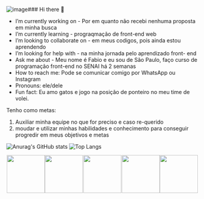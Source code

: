 ![image](https://github.com/Fabio42-sys/Fabio42-sys/assets/142447343/67db6bc6-1beb-47ee-b50c-a2f8fe4457d6)### Hi there 👋

-  I’m currently working on - Por em quanto não recebi nenhuma proposta em minha busca
-  I’m currently learning - prograqmação de front-end web
-  I’m looking to collaborate on - em meus codigos, pois ainda estou aprendendo
-  I’m looking for help with - na minha jornada pelo aprendizado front- end
-  Ask me about - Meu nome é Fabio e eu sou de São Paulo, faço curso de programação front-end no SENAI há 2 semanas 
-  How to reach me: Pode se comunicar comigo por WhatsApp ou Instagram 
-  Pronouns: ele/dele
-  Fun fact: Eu amo gatos e jogo na posição de ponteiro no meu time de volei.

Tenho como metas:

1. Auxiliar minha equipe no que for preciso e caso re-querido
2. moudar e utilizar minhas habilidades e conhecimento para conseguir progredir em meus objetivos e metas

![Anurag's GitHub stats](https://github-readme-stats.vercel.app/api?username=Fabio42-sys&show_icons=true&theme=radical) ![Top Langs](https://github-readme-stats.vercel.app/api/top-langs/?username=anuraghazra&layout=compact)

<div class="icons">
 <img height="100" color="#fff" src="https://cdn.jsdelivr.net/gh/devicons/devicon/icons/github/github-original.svg" /> <img height="100" color="#fff"
 src="https://cdn.jsdelivr.net/gh/devicons/devicon/icons/html5/html5-original-wordmark.svg" />  <img  height="100" color="#fff" src="https://cdn.jsdelivr.net/gh/devicons/devicon/icons/vscode/vscode-plain-wordmark.svg" /> <img height="100" color="#fff" src="https://cdn.jsdelivr.net/gh/devicons/devicon/icons/git/git-original-wordmark.svg" /> <img height="100" 
color="#fff" src="https://cdn.jsdelivr.net/gh/devicons/devicon/icons/javascript/javascript-plain.svg" />
</div>

<style>
 .icons { 
    display: flex;
    justify-content: space-evenly;
 }
</style>
